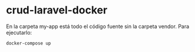 # crud-laravel-docker

En la carpeta my-app está todo el código fuente sin la carpeta vendor. Para ejecutarlo:

`docker-compose up`
